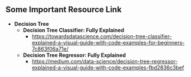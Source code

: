 ## Some Important Resource Link
- **Decision Tree**
  - **Decision Tree Classifier: Fully Explained**
    - https://towardsdatascience.com/decision-tree-classifier-explained-a-visual-guide-with-code-examples-for-beginners-7c863f06a71e/
  - **Decision Tree Regressor: Fully Explained**
    - https://medium.com/data-science/decision-tree-regressor-explained-a-visual-guide-with-code-examples-fbd2836c3bef
  
